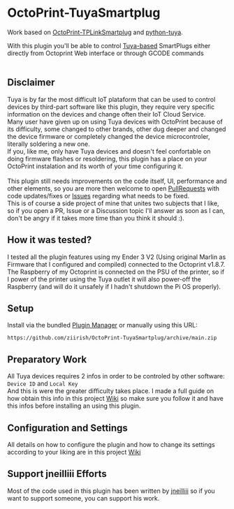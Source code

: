 # OctoPrint-TuyaSmartplug

Work based on [OctoPrint-TPLinkSmartplug](https://github.com/jneilliii/OctoPrint-TPLinkSmartplug) and [python-tuya](https://github.com/clach04/python-tuya).

With this plugin you'll be able to control [Tuya-based](https://en.tuya.com/) SmartPlugs either directly from Octoprint Web interface or through GCODE commands<br>
<br>

## Disclaimer

Tuya is by far the most difficult IoT plataform that can be used to control devices by third-part software like this plugin, they require very specific information on the devices and change often their IoT Cloud Service.<br>
Many user have given up on using Tuya devices with OctoPrint because of its difficulty, some changed to other brands, other dug deeper and changed the device firmware or completely changed the device microcontroler, literally soldering a new one.<br>
If you, like me, only have Tuya devices and doesn't feel confortable on doing firmware flashes or resoldering, this plugin has a place on your OctoPrint instalation and its worth of your time configuring it. <br><br>
This plugin still needs improvements on the code itself, UI, performance and other elements, so you are more then welcome to open [PullRequests](https://github.com/andrelucca/OctoTuya-SmartPlug/pulls) with code updates/fixes or [Issues](https://github.com/andrelucca/OctoTuya-SmartPlug/issues) regarding what needs to be fixed. <br>
This is of course a side project of mine that unites two subjects that I like, so if you open a PR, Issue or a Discussion topic I'll answer as soon as I can, don't be angry if it takes more time than you think it should :). 

## How it was tested?

I tested all the plugin features using my Ender 3 V2 (Using original Marlin as Firmware that I configured and compiled) connected to the Octoprint v1.8.7. The Raspberry of my Octoprint is connected on the PSU of the printer, so if I power of the printer using the Tuya outlet it will also power-off the Raspberry (and will do it unsafely if I hadn't shutdown the Pi OS properly).

## Setup

Install via the bundled [Plugin Manager](https://github.com/foosel/OctoPrint/wiki/Plugin:-Plugin-Manager)
or manually using this URL:

    https://github.com/ziirish/OctoPrint-TuyaSmartplug/archive/main.zip

## Preparatory Work

All Tuya devices requires 2 infos in order to be controled by other software: `Device ID` and `Local Key`<br>
And this is were the greater difficulty takes place. I made a full guide on how obtain this info in this project [Wiki](https://github.com/ziirish/OctoPrint-TuyaSmartplug/wiki) so make sure you follow it and have this infos before installing an using this plugin.

## Configuration and Settings

All details on how to configure the plugin and how to change its settings according to your liking are in this project [Wiki](https://github.com/ziirish/OctoPrint-TuyaSmartplug/wiki)

## Support jneilliii Efforts
Most of the code used in this plugin has been written by
[jneilliii](https://github.com/jneilliii) so if you want to support someone,
you can support his work.
